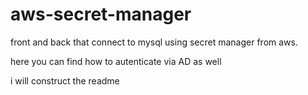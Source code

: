 # aws-secret-manager
front and back that connect to mysql using secret manager from aws.

here you can find how to autenticate via AD as well

i will construct the readme
